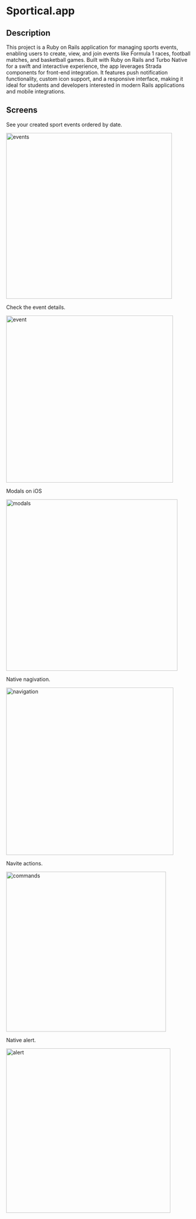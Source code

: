 # Sportical.app

## Description

This project is a Ruby on Rails application for managing sports events, enabling users to create, 
view, and join events like Formula 1 races, football matches, and basketball games. Built 
with Ruby on Rails and Turbo Native for a swift and interactive experience, the app leverages 
Strada components for front-end integration. It features push notification functionality, custom 
icon support, and a responsive interface, making it ideal for students and developers interested 
in modern Rails applications and mobile integrations.

## Screens

See your created sport events ordered by date.

<img width="446" alt="events" src="https://github.com/anchietajunior/sporticalapp/assets/8007754/87236e7d-6f35-4dd3-84e9-0dc6c893a5c2">

Check the event details.

<img width="449" alt="event" src="https://github.com/anchietajunior/sporticalapp/assets/8007754/850dcd1f-f1a6-45f8-8a0d-da8eb9cdf469">

Modals on iOS

<img width="461" alt="modals" src="https://github.com/anchietajunior/sporticalapp/assets/8007754/6f8f34cb-a249-4f24-bbaa-7ba2537de075">

Native nagivation.

<img width="450" alt="navigation" src="https://github.com/anchietajunior/sporticalapp/assets/8007754/f86f6ba9-fa1b-49e5-9095-b89a1a159299">

Navite actions.

<img width="430" alt="commands" src="https://github.com/anchietajunior/sporticalapp/assets/8007754/1fc1fb82-10a7-4ab1-a5a3-9d156d2a5a56">

Native alert.

<img width="442" alt="alert" src="https://github.com/anchietajunior/sporticalapp/assets/8007754/86ba4036-f5ac-4d08-8925-e8b9951775ae">
